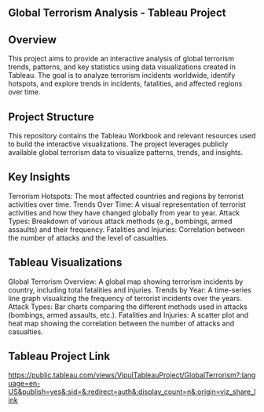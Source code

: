 ## Global Terrorism Analysis - Tableau Project
## Overview
This project aims to provide an interactive analysis of global terrorism trends, patterns, and key statistics using data visualizations created in Tableau. The goal is to analyze terrorism incidents worldwide, identify hotspots, and explore trends in incidents, fatalities, and affected regions over time.

## Project Structure
This repository contains the Tableau Workbook and relevant resources used to build the interactive visualizations. The project leverages publicly available global terrorism data to visualize patterns, trends, and insights.

## Key Insights
Terrorism Hotspots: The most affected countries and regions by terrorist activities over time.
Trends Over Time: A visual representation of terrorist activities and how they have changed globally from year to year.
Attack Types: Breakdown of various attack methods (e.g., bombings, armed assaults) and their frequency.
Fatalities and Injuries: Correlation between the number of attacks and the level of casualties.

## Tableau Visualizations
Global Terrorism Overview: A global map showing terrorism incidents by country, including total fatalities and injuries.
Trends by Year: A time-series line graph visualizing the frequency of terrorist incidents over the years.
Attack Types: Bar charts comparing the different methods used in attacks (bombings, armed assaults, etc.).
Fatalities and Injuries: A scatter plot and heat map showing the correlation between the number of attacks and casualties.

## Tableau Project Link
https://public.tableau.com/views/VipulTableauProject/GlobalTerrorism?:language=en-US&publish=yes&:sid=&:redirect=auth&:display_count=n&:origin=viz_share_link
